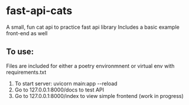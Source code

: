 # fast-api-cats
A small, fun cat api to practice fast api library
Includes a basic example front-end as well

## To use:
Files are included for either a poetry environmnent or virtual env with requirements.txt

1. To start server: uvicorn main:app --reload
2. Go to 127.0.0.1:8000/docs to test API
3. Go to 127.0.0.1:8000/index to view simple frontend (work in progress)
